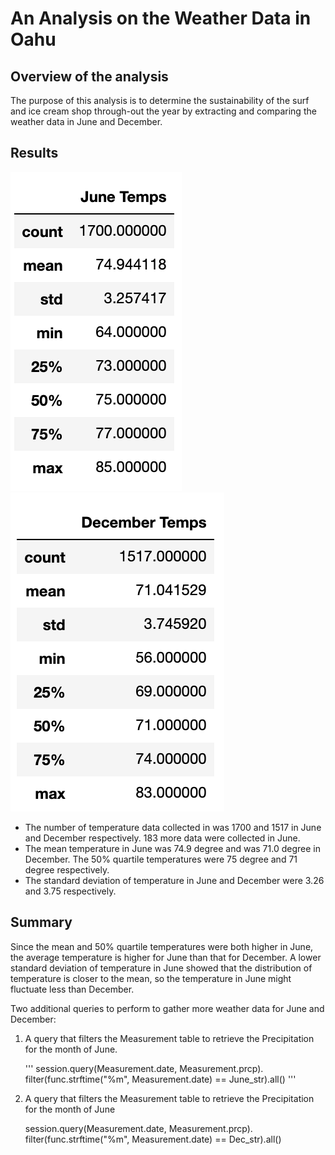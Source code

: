 # An Analysis on the Weather Data in Oahu

## Overview of the analysis
The purpose of this analysis is to determine the sustainability of the surf and ice cream shop through-out the year by extracting and comparing the weather data in June and December.

## Results
![June_data](/Resources/June_data.png)
![Dec_data](/Resources/Dec_data.png)

 - The number of temperature data collected in was 1700 and 1517 in June and December respectively. 183 more data were collected in June.
 - The mean temperature in June was 74.9 degree and was 71.0 degree in December. The 50% quartile temperatures were 75 degree and 71 degree respectively. 
 - The standard deviation of temperature in June and December were 3.26 and 3.75 respectively.


## Summary
Since the mean and 50% quartile temperatures were both higher in June, the average temperature is higher for June than that for December. A lower standard deviation of temperature in June showed that the distribution of temperature is closer to the mean, so the temperature in June might fluctuate less than December.

Two additional queries to perform to gather more weather data for June and December:
 1) A query that filters the Measurement table to retrieve the Precipitation for the month of June.

	'''
	session.query(Measurement.date, Measurement.prcp).\
	filter(func.strftime("%m", Measurement.date) == June_str).all()
	'''

 2) A query that filters the Measurement table to retrieve the Precipitation for the month of June

	session.query(Measurement.date, Measurement.prcp).\
	filter(func.strftime("%m", Measurement.date) == Dec_str).all()
